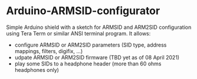 # Arduino-ARMSID-configurator

Simple Arduino shield with a sketch for ARMSID and ARM2SID configuration using Tera Term or similar ANSI terminal program. It allows:
- configure ARMSID or ARM2SID parameters (SID type, address mappings, filters, digifix, ...)
- udpate ARMSID or ARM2SID firmware (TBD yet as of 08 April 2021)
- play some SIDs to a headphone header (more than 60 ohms headphones only)
